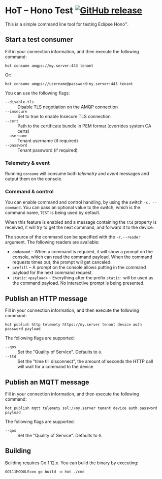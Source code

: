 # HoT – Hono Test [![GitHub release](https://img.shields.io/github/release/ctron/hot.svg)](https://github.com/ctron/hot/releases)

This is a simple command line tool for testing Eclipse Hono™.

## Start a test consumer

Fill in your connection information, and then execute the following command:

    hot consume amqps://my.server:443 tenant

Or:

    hot consume amqps://username@password:my.server:443 tenant

You can use the following flags:

<dl>

<dt><code>--disable-tls</code></dt>
<dd>Disable TLS negotiation on the AMQP connection</dd>

<dt><code>--insecure</code></dt>
<dd>Set to true to enable Insecure TLS connection</dd>

<dt><code>--cert</code></dt>
<dd>Path to the certificate bundle in PEM format (overrides system CA certs)</dd>

<dt><code>--username</code></dt>
<dd>Tenant username (if required)</dd>

<dt><code>--password</code></dt>
<dd>Tenant password (if required)</dd>

</dl>

### Telemetry & event

Running `consume` will consume both *telemetry* and *event* messages and
output them on the console.

### Command & control

You can enable command and control handling, by using the switch
`-c, --command`. You can pass an optional value to the switch,
which is the command name, `TEST` is being used by default.

When this feature is enabled and a message containing the `ttd` property
is received, it will try to get the next command, and forward it to
the device.

The source of the command can be specified with the `-r,--reader` argument.
The following readers are available:

* `ondemand` – When a command is required, it will show a prompt on the
  console, which can read the command payload. When the command requests
  times out, the prompt will get canceled.
* `prefill` – A prompt on the console allows putting in the command payload
  for the next command request.
* `static:<payload>` – Everything after the prefix `static:` will be used
  as the command payload. No interactive prompt is being presented. 

## Publish an HTTP message

Fill in your connection information, and then execute the following command:

    hot publish http telemety https://my.server tenant device auth password payload

The following flags are supported:

<dl>

<dt><code>--qos</code></dt>
<dd>Set the "Quality of Service". Defaults to <code>0</code>.</dd>

<dt><code>--ttd</code></dt>
<dd>Set the "time till disconnect", the amount of seconds the HTTP call will
wait for a command to the device</dd>

</dl>

## Publish an MQTT message

Fill in your connection information, and then execute the following command:

    hot publish mqtt telemety ssl://my.server tenant device auth password payload

The following flags are supported:

<dl>

<dt><code>--qos</code></dt>
<dd>Set the "Quality of Service". Defaults to <code>0</code>.</dd>

</dl>


## Building

Building requires Go 1.12.x. You can build the binary by executing:

    GO111MODULE=on go build -o hot ./cmd

